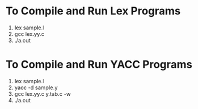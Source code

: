 # To Compile and Run Lex Programs
1. lex sample.l
2. gcc lex.yy.c
3. ./a.out

# To Compile and Run YACC Programs
1. lex sample.l
2. yacc -d sample.y
3. gcc lex.yy.c y.tab.c -w
4. ./a.out

